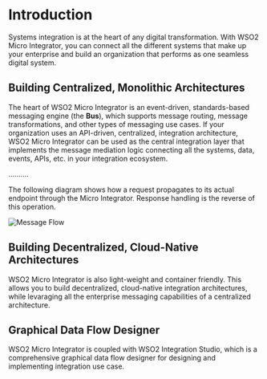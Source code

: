 # Introduction

Systems integration is at the heart of any digital transformation. With WSO2 Micro Integrator, you can connect all the different systems that make up your enterprise and build an organization that performs as one seamless digital system.

## Building Centralized, Monolithic Architectures

The heart of WSO2 Micro Integrator is an event-driven, standards-based messaging engine (the **Bus**), which supports message routing, message transformations, and other types of messaging use cases. If your organization uses an API-driven, centralized, integration architecture, WSO2 Micro Integrator can be used as the central integration layer that implements the message mediation logic connecting all the systems, data, events, APIs, etc. in your integration ecosystem.

..........

The following diagram shows how a request propagates to its actual endpoint through the Micro Integrator. Response handling is the reverse of this operation.

![Message Flow](../../assets/img/intro/message-flow-architecture.png)

## Building Decentralized, Cloud-Native Architectures

WSO2 Micro Integrator is also light-weight and container friendly. This allows you to build decentralized, cloud-native integration architectures, while levaraging all the enterprise messaging capabilities of a centralized architecture.

## Graphical Data Flow Designer

WSO2 Micro Integrator is coupled with WSO2 Integration Studio, which is a comprehensive graphical data flow designer for designing and implementing integration use case.